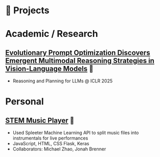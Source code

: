 # 🧪 Projects

# Academic / Research

## [Evolutionary Prompt Optimization Discovers Emergent Multimodal Reasoning Strategies in Vision-Language Models](https://openreview.net/forum?id=u8BO0NFF21) 🔗
- Reasoning and Planning for LLMs @ ICLR 2025

# Personal

## [STEM Music Player](https://github.com/john7rho/orpheus_website) 🔗
- Used Spleeter Machine Learning API to split music files into instrumentals for live performances
- JavaScript, HTML, CSS Flask, Keras
- Collaborators: Michael Zhao, Jonah Brenner